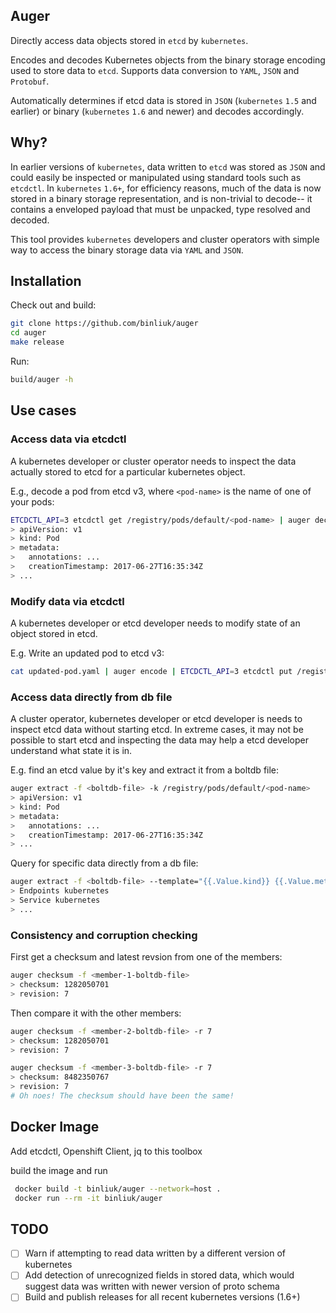 Auger
-----

Directly access data objects stored in `etcd` by `kubernetes`.

Encodes and decodes Kubernetes objects from the binary storage encoding used to
store data to `etcd`. Supports data conversion to `YAML`, `JSON` and `Protobuf`.

Automatically determines if etcd data is stored in `JSON` (`kubernetes` `1.5` and
earlier) or binary (`kubernetes` `1.6` and newer) and decodes accordingly.

Why?
----

In earlier versions of `kubernetes`, data written to `etcd` was stored as `JSON`
and could easily be inspected or manipulated using standard tools such as
`etcdctl`. In `kubernetes` `1.6+`, for efficiency reasons, much of the data is
now stored in a binary storage representation, and is non-trivial to decode-- it
contains a enveloped payload that must be unpacked, type resolved and decoded.

This tool provides `kubernetes` developers and cluster operators with simple way
to access the binary storage data via `YAML` and `JSON`.

Installation
------------

Check out and build:

```sh
git clone https://github.com/binliuk/auger
cd auger
make release
```

Run:


```sh
build/auger -h
```

Use cases
---------

### Access data via etcdctl

A kubernetes developer or cluster operator needs to inspect the data actually
stored to etcd for a particular kubernetes object.

E.g., decode a pod from etcd v3, where `<pod-name>` is the name of one of your pods:

``` sh
ETCDCTL_API=3 etcdctl get /registry/pods/default/<pod-name> | auger decode
> apiVersion: v1
> kind: Pod
> metadata:
>   annotations: ...
>   creationTimestamp: 2017-06-27T16:35:34Z
> ...
```

### Modify data via etcdctl

A kubernetes developer or etcd developer needs to modify state of an object stored in etcd.

E.g. Write an updated pod to etcd v3:

``` sh
cat updated-pod.yaml | auger encode | ETCDCTL_API=3 etcdctl put /registry/pods/default/<pod-name>
```

### Access data directly from db file

A cluster operator, kubernetes developer or etcd developer is needs to inspect
etcd data without starting etcd. In extreme cases, it may not be possible to
start etcd and inspecting the data may help a etcd developer understand what
state it is in.

E.g. find an etcd value by it's key and extract it from a boltdb file:

``` sh
auger extract -f <boltdb-file> -k /registry/pods/default/<pod-name>
> apiVersion: v1
> kind: Pod
> metadata:
>   annotations: ...
>   creationTimestamp: 2017-06-27T16:35:34Z
> ...
```

Query for specific data directly from a db file:

``` sh
auger extract -f <boltdb-file> --template="{{.Value.kind}} {{.Value.metadata.name}}" --filter=".Value.metadata.namespace=default"
> Endpoints kubernetes
> Service kubernetes
> ...
```

### Consistency and corruption checking

First get a checksum and latest revsion from one of the members:

``` sh
auger checksum -f <member-1-boltdb-file>
> checksum: 1282050701
> revision: 7
```

Then compare it with the other members:

``` sh
auger checksum -f <member-2-boltdb-file> -r 7
> checksum: 1282050701
> revision: 7

auger checksum -f <member-3-boltdb-file> -r 7
> checksum: 8482350767
> revision: 7
# Oh noes! The checksum should have been the same!
```
Docker Image
----

Add etcdctl, Openshift Client, jq to this toolbox

build the image and run 

``` sh
 docker build -t binliuk/auger --network=host .
 docker run --rm -it binliuk/auger

```


TODO
----

- [ ] Warn if attempting to read data written by a different version of kubernetes
- [ ] Add detection of unrecognized fields in stored data, which would suggest
      data was written with newer version of proto schema
- [ ] Build and publish releases for all recent kubernetes versions (1.6+)

